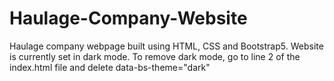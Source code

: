 # Haulage-Company-Website
Haulage company webpage built using HTML, CSS and Bootstrap5. Website is currently set in dark mode. To remove dark mode, go to line 2 of the index.html file and delete data-bs-theme="dark"
